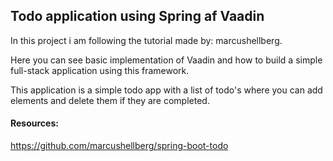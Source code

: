  ## Todo application using Spring af Vaadin ##
 
 In this project i am following the tutorial made by: marcushellberg.
 
 Here you can see basic implementation of Vaadin and how to build
 a simple full-stack application using this framework.
 
 This application is a simple todo app with a list of todo's where you can add
 elements and delete them if they are completed.
 
 
 #### Resources: ####
 https://github.com/marcushellberg/spring-boot-todo
 